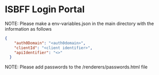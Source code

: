 # ISBFF Login Portal

NOTE: Please make a env-variables.json in the main directory with the information as follows

```json
{
    "auth0Domain": "<auth0domain>",
    "clientId": "<client identifier>",
    "apiIdentifier": "<>"
  }
```

NOTE: Please add passwords to the /renderers/passwords.html file
